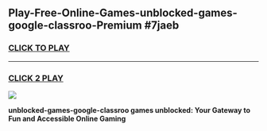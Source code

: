 
## Play-Free-Online-Games-unblocked-games-google-classroo-Premium #7jaeb
<h3>
<a href="https://premium.freeplayer.one?title=unblocked-games-google-classroo&ref=8M">CLICK TO PLAY</a></h3>
<hr>

<h3>
<a href="https://premium.freeplayer.one?title=unblocked-games-google-classroo&ref=8M">CLICK 2 PLAY</a>
  
</h3>

<a href="https://premium.freeplayer.one?title=unblocked-games-google-classroo&ref=8M"><img src="https://clearcache.store/games.png"></a>


**unblocked-games-google-classroo games unblocked: Your Gateway to Fun and Accessible Online Gaming**
